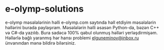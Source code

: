 # e-olymp-solutions
e-olymp məsələlərinin həlli
e-olymp.com saytında həll etdiyim məsələlərin həllərini burada paylaşıram. Məsələlərin həlli əsasən Python-da, bəzən C++ və C#-da yazılıb. Bura sadəcə 100% qəbul olunmuş həlləri yerləşdirmişəm. Həllərlə bağlı yaranmış hər hansı problemi elguneminov@inbox.ru ünvanından mənə bildirə bilərsiniz.
